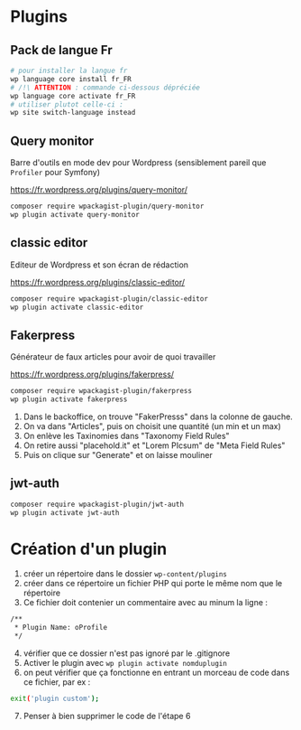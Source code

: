 # Plugins

## Pack de langue Fr

```sh
# pour installer la langue fr
wp language core install fr_FR
# /!\ ATTENTION : commande ci-dessous dépréciée
wp language core activate fr_FR
# utiliser plutot celle-ci :
wp site switch-language instead
```

## Query monitor

Barre d'outils en mode dev pour Wordpress (sensiblement pareil que `Profiler` pour Symfony)

https://fr.wordpress.org/plugins/query-monitor/

```sh
composer require wpackagist-plugin/query-monitor
wp plugin activate query-monitor
```

## classic editor

Editeur de Wordpress et son écran de rédaction

https://fr.wordpress.org/plugins/classic-editor/


```sh
composer require wpackagist-plugin/classic-editor
wp plugin activate classic-editor
```

## Fakerpress

Générateur de faux articles pour avoir de quoi travailler

https://fr.wordpress.org/plugins/fakerpress/

```sh
composer require wpackagist-plugin/fakerpress
wp plugin activate fakerpress
```

1. Dans le backoffice, on trouve "FakerPresss" dans la colonne de gauche.
2. On va dans "Articles", puis on choisit une quantité (un min et un max)
3. On enlève les Taxinomies dans "Taxonomy Field Rules"
4. On retire aussi "placehold.it" et "Lorem PIcsum" de "Meta Field Rules"
5. Puis on clique sur "Generate" et on laisse mouliner

## jwt-auth

```sh
composer require wpackagist-plugin/jwt-auth
wp plugin activate jwt-auth
```


# Création d'un plugin

1. créer un répertoire dans le dossier `wp-content/plugins`
2. créer dans ce répertoire un fichier PHP qui porte le même nom que le répertoire
3. Ce fichier doit contenier un commentaire avec au minum la ligne :
```sh
/**
 * Plugin Name: oProfile
 */
 ```
4. vérifier que ce dossier n'est pas ignoré par le .gitignore
5. Activer le plugin avec `wp plugin activate nomduplugin`
6. on peut vérifier que ça fonctionne en entrant un morceau de code dans ce fichier, par ex :

```sh
exit('plugin custom');
```
7. Penser à bien supprimer le code de l'étape 6
